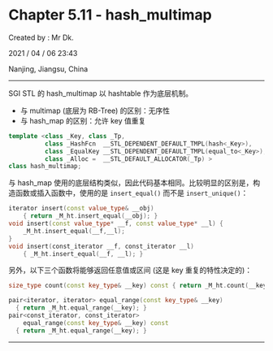 # Chapter 5.11 - hash_multimap

Created by : Mr Dk.

2021 / 04 / 06 23:43

Nanjing, Jiangsu, China

---

SGI STL 的 hash_multimap 以 hashtable 作为底层机制。

* 与 multimap (底层为 RB-Tree) 的区别：无序性
* 与 hash_map 的区别：允许 key 值重复

```c++
template <class _Key, class _Tp,
          class _HashFcn  __STL_DEPENDENT_DEFAULT_TMPL(hash<_Key>),
          class _EqualKey __STL_DEPENDENT_DEFAULT_TMPL(equal_to<_Key>),
          class _Alloc =  __STL_DEFAULT_ALLOCATOR(_Tp) >
class hash_multimap;
```

与 hash_map 使用的底层结构类似，因此代码基本相同。比较明显的区别是，构造函数或插入函数中，使用的是 `insert_equal()` 而不是 `insert_unique()`：

```c++
iterator insert(const value_type& __obj) 
    { return _M_ht.insert_equal(__obj); }
void insert(const value_type* __f, const value_type* __l) {
    _M_ht.insert_equal(__f,__l);
}
void insert(const_iterator __f, const_iterator __l) 
    { _M_ht.insert_equal(__f, __l); }
```

另外，以下三个函数将能够返回任意值或区间 (这是 key 重复的特性决定的)：

```c++
size_type count(const key_type& __key) const { return _M_ht.count(__key); }

pair<iterator, iterator> equal_range(const key_type& __key)
  { return _M_ht.equal_range(__key); }
pair<const_iterator, const_iterator>
    equal_range(const key_type& __key) const
  { return _M_ht.equal_range(__key); }
```

---

